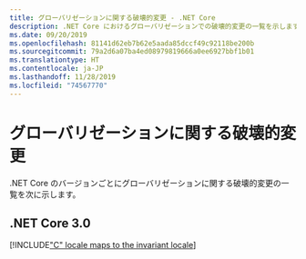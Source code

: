 ```yaml
---
title: グローバリゼーションに関する破壊的変更 - .NET Core
description: .NET Core におけるグローバリゼーションでの破壊的変更の一覧を示します。
ms.date: 09/20/2019
ms.openlocfilehash: 81141d62eb7b62e5aada85dccf49c92118be200b
ms.sourcegitcommit: 79a2d6a07ba4ed08979819666a0ee6927bbf1b01
ms.translationtype: HT
ms.contentlocale: ja-JP
ms.lasthandoff: 11/28/2019
ms.locfileid: "74567770"
---
```

# <a name="globalization-breaking-changes"></a>グローバリゼーションに関する破壊的変更

.NET Core のバージョンごとにグローバリゼーションに関する破壊的変更の一覧を次に示します。

## <a name="net-core-30"></a>.NET Core 3.0

[!INCLUDE["C" locale maps to the invariant locale](~/includes/core-changes/globalization/3.0/c-locale-maps-to-invariant-locale.md)]
